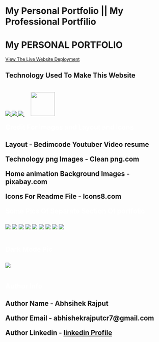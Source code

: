 # My Personal Portfolio || My Professional Portfilio
<h1>My PERSONAL PORTFOLIO</h1>
<p><a href="https://abhishekrajput-web.github.io/my-portfolio/">View The Live Website Deployment <a><p>

<h2 style="color:white">Technology Used To Make This Website</h2>

<div style="margin-top:40px">
 <a href="https://www.w3schools.com/html/" target="_blank"> <img src="https://img.icons8.com/color/94/000000/html-5.png"/> </a> 
    <a href="https://www.w3schools.com/css/" target="_blank"> <img src="https://img.icons8.com/color/94/000000/css3.png"/> </a> 
    <a href="https://www.w3schools.com/js/" target="_blank"> <img src="https://img.icons8.com/color/94/000000/javascript.png"/> </a> 
       <a href="https://scrollrevealjs.org/" target="_blank" style="margin:20px"> <img src="https://scrollrevealjs.org/img/share.png" width="75" height="75"/> </a> 
</div>



<h2 style="color:white;margin-top:20px">Credit For Images and Layout and Icons<h2>
<p>Layout - Bedimcode Youtuber Video resume</p>
<p>Technology png Images - Clean png.com</p>
<p>Home animation Background Images - pixabay.com</p>
<p>Icons For Readme File - Icons8.com</p>

<h2 style="color:white;margin-top:20px">Some Pics Of Separate Section Of portfolio<h2>
<img style="margin-bottom:25px" src="img/website pics/website pics 1.jpeg">
<img style="margin-bottom:25px" src="img/website pics/website pics 2.jpeg">
<img style="margin-bottom:25px" src="img/website pics/website pics 3.jpeg">
<img style="margin-bottom:25px" src="img/website pics/website pics 4.jpeg">
<img style="margin-bottom:25px" src="img/website pics/website pics 5.jpeg">
<img style="margin-bottom:25px" src="img/website pics/website pics 7.jpeg">
<img style="margin-bottom:25px" src="img/website pics/website pics 8.jpeg">
<img style="margin-bottom:25px" src="img/website pics/website pics 9.jpeg">
<img style="margin-bottom:25px" src="img/website pics/website pics 10.jpeg">

<h2 style="color:white;margin-top:20px">Dark Mode Pic<h2>
<img style="margin-bottom:25px" src="img/website pics/website pics night mode.jpeg">

<h2 style="color:white;margin-top:20px">Author Info<h2>
 <p>Author Name - Abhsihek Rajput</p>
 <p>Author Email - abhishekrajputcr7@gmail.com</p>
 <p>Author Linkedin  - <a href="https://linkedin.com/in/abhishek-rajput-58b5811a8">linkedin Profile</a></p>


